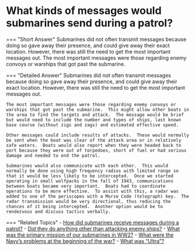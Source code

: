 # What kinds of messages would submarines send during a patrol?


=== "Short Answer"
    Submarines did not often transmit messages because doing so gave away their presence, and could give away their exact location. However, there was still the need to get the most important messages out. The most important messages were those regarding enemy convoys or warships that got past the submarine.

=== "Detailed Answer"
    Submarines did not often transmit messages because doing so gave away their presence, and could give away their exact location.  However, there was still the need to get the most important messages out.

    The most important messages were those regarding enemy convoys or warships that got past the submarine.  This might allow other boats in the area to find the targets and attack.  The message would be brief but would need to include the number and types of ships, last known base course (without zigs and zags) and estimated effective speed.

    Other messages could include results of attacks.  These would normally be sent when the boat was clear of the attack area or in relatively safe waters.  Boats would also report when they were headed back to port because they were out of torpedoes, short of fuel or had serious damage and needed to end the patrol.

    Submarines would also communicate with each other.  This would normally be done using high frequency radios with limited range so that it would be less likely to be intercepted.  Once we started operating in small wolfpacks in the fall of 1943, communications between boats became very important.  Boats had to coordinate operations to be more effective.  To assist with this, a radar was added to one of the periscopes with a Morse Code (telegraph) key.  The radar transmission would be very directional, thus reducing the chances of it being intercepted.  Another option would be to rendezvous and discuss tactics verbally.

=== "Related Topics"
    - [How did submarines receive messages during a patrol?](./how-did-submarines-receive-messages-during-a-patrol.md)
    - [Did they do anything other than attacking enemy ships?](./did-they-do-anything-other-than-attacking-enemy-ships.md)
    - [What was the primary mission of our submarines in WW2?](./what-was-the-primary-mission-of-our-submarines-in-ww2.md)
    - [What were the Navy’s problems at the beginning of the war?](./what-were-the-navys-problems-at-the-beginning-of-the-war.md)
    - [What was “Ultra”?](./what-was-ultra.md)
